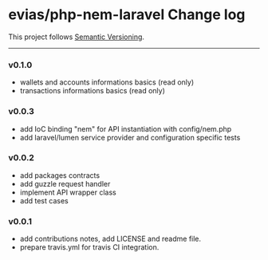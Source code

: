 # evias/php-nem-laravel Change log

This project follows [Semantic Versioning](CONTRIBUTING.md).

---

### v0.1.0

- wallets and accounts informations basics (read only)
- transactions informations basics (read only)

### v0.0.3

- add IoC binding "nem" for API instantiation with config/nem.php
- add laravel/lumen service provider and configuration specific tests

### v0.0.2

- add packages contracts
- add guzzle request handler
- implement API wrapper class
- add test cases

### v0.0.1

- add contributions notes, add LICENSE and readme file.
- prepare travis.yml for travis CI integration.
